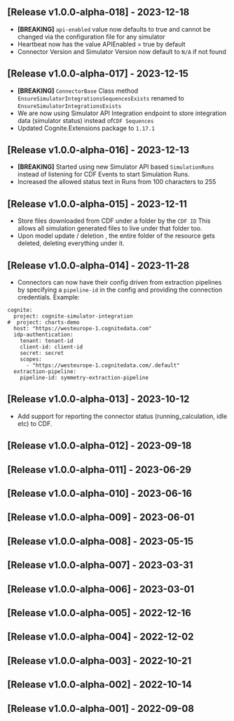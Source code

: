 ## [Release v1.0.0-alpha-018] - 2023-12-18
- **[BREAKING]** `api-enabled` value now defaults to true and cannot be changed via the configuration file for any simulator
- Heartbeat now has the value APIEnabled = true by default
- Connector Version and Simulator Version now default to `N/A` if not found

## [Release v1.0.0-alpha-017] - 2023-12-15
- **[BREAKING]** `ConnectorBase` Class method `EnsureSimulatorIntegrationsSequencesExists` renamed to `EnsureSimulatorIntegrationsExists`
- We are now using Simulator API Integration endpoint to store integration data (simulator status) instead of`CDF Sequences`
- Updated Cognite.Extensions package to `1.17.1`

## [Release v1.0.0-alpha-016] - 2023-12-13
- **[BREAKING]** Started using new Simulator API based `SimulationRuns` instead of listening for CDF Events to start Simulation Runs. 
- Increased the allowed status text in Runs from 100 characters to 255

## [Release v1.0.0-alpha-015] - 2023-12-11
- Store files downloaded from CDF under a folder by the `CDF ID` This allows all simulation generated files to live under that folder too. 
- Upon model update / deletion , the entire folder of the resource gets deleted, deleting everything under it. 

## [Release v1.0.0-alpha-014] - 2023-11-28
- Connectors can now have their config driven from extraction pipelines by specifying a `pipeline-id` in the config and providing the connection credentials. Example:

```
cognite:
  project: cognite-simulator-integration
#  project: charts-demo
  host: "https://westeurope-1.cognitedata.com"
  idp-authentication:
    tenant: tenant-id 
    client-id: client-id 
    secret: secret
    scopes:
      - "https://westeurope-1.cognitedata.com/.default"
  extraction-pipeline:
    pipeline-id: symmetry-extraction-pipeline
```
## [Release v1.0.0-alpha-013] - 2023-10-12
- Add support for reporting the connector status (running_calculation, idle etc) to CDF.

## [Release v1.0.0-alpha-012] - 2023-09-18

## [Release v1.0.0-alpha-011] - 2023-06-29

## [Release v1.0.0-alpha-010] - 2023-06-16

## [Release v1.0.0-alpha-009] - 2023-06-01

## [Release v1.0.0-alpha-008] - 2023-05-15

## [Release v1.0.0-alpha-007] - 2023-03-31

## [Release v1.0.0-alpha-006] - 2023-03-01

## [Release v1.0.0-alpha-005] - 2022-12-16

## [Release v1.0.0-alpha-004] - 2022-12-02

## [Release v1.0.0-alpha-003] - 2022-10-21

## [Release v1.0.0-alpha-002] - 2022-10-14

## [Release v1.0.0-alpha-001] - 2022-09-08


